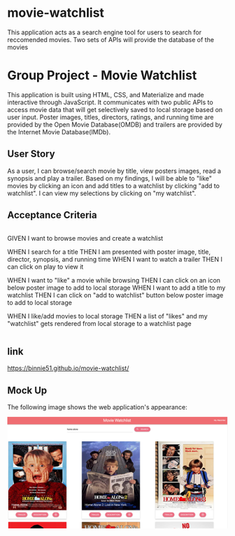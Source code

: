 # movie-watchlist

This application acts as a search engine tool for users to search for reccomended movies. Two sets of APIs will provide the database of the movies


# Group Project - Movie Watchlist

This application is built using HTML, CSS, and Materialize and made interactive through JavaScript. It communicates with two public APIs to access movie data that will get selectively saved to local storage based on user input. Poster images, titles, directors, ratings, and running time are provided by the Open Movie Database(OMDB) and trailers are provided by the Internet Movie Database(IMDb).

## User Story

As a user, I can browse/search movie by title, view posters images, read a synopsis and play a trailer. Based on my findings, I will be able to "like" movies by clicking an icon and add titles to a watchlist by clicking "add to watchlist". I can view my selections by clicking on "my watchlist".

## Acceptance Criteria

```
```
GIVEN I want to browse movies and create a watchlist

WHEN I search for a title
THEN I am presented with poster image, title, director, synopsis, and running time
WHEN I want to watch a trailer
THEN I can click on play to view it

WHEN I want to "like" a movie while browsing
THEN I can click on an icon below poster image to add to local storage
WHEN I want to add a title to my watchlist
THEN I can click on "add to watchlist" button below poster image to add to local storage

WHEN I like/add movies to local storage
THEN a list of "likes" and my "watchlist" gets rendered from local storage to a watchlist page

```
```
## link

https://binnie51.github.io/movie-watchlist/

## Mock Up
The following image shows the web application's appearance:

![Screenshot of main site](/mockup/screenshot.png)

